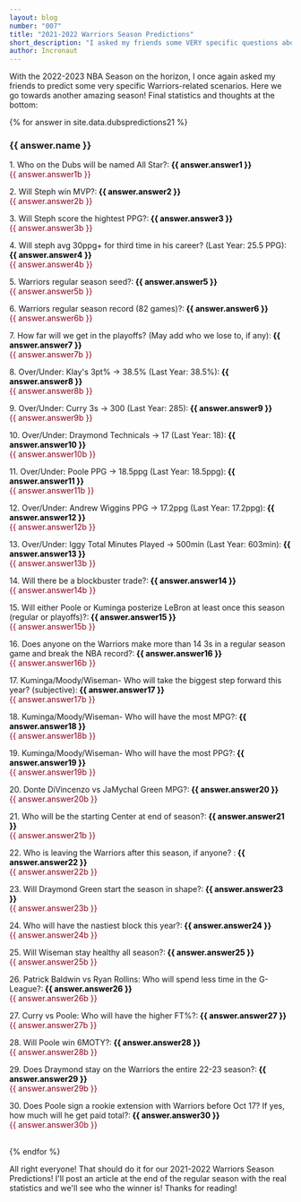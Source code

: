 ```yaml
---
layout: blog
number: "007"
title: "2021-2022 Warriors Season Predictions"
short_description: "I asked my friends some VERY specific questions about the upcoming Warriors season, and here's what I got"
author: Incronaut
---
```


With the 2022-2023 NBA Season on the horizon, I once again asked my friends to predict some very specific Warriors-related scenarios.  Here we go towards another amazing season!  Final statistics and thoughts at the bottom:

{% for answer in site.data.dubspredictions21 %}
<h3>{{ answer.name }}</h3>
<div style="color: {{ answer.color }};">
<p style="margin: 0;">1. Who on the Dubs will be named All Star?:<b style="color:black;"> {{ answer.answer1 }}</b> <div style="color: #88001b;">{{ answer.answer1b }}</div></p>
<p style="margin: 0;">2. Will Steph win MVP?:<b style="color:black;"> {{ answer.answer2 }}</b> <div style="color: #88001b;">{{ answer.answer2b }}</div></p>
<p style="margin: 0;">3. Will Steph score the hightest PPG?:<b style="color:black;"> {{ answer.answer3 }}</b><div style="color: #88001b;">{{ answer.answer3b }}</div></p>
<p style="margin: 0;">4. Will steph avg 30ppg+ for third time in his career? (Last Year: 25.5 PPG):<b style="color:black;"> {{ answer.answer4 }}</b><div style="color: #88001b;">{{ answer.answer4b }}</div></p>
<p style="margin: 0;">5. Warriors regular season seed?:<b style="color:black;"> {{ answer.answer5 }}</b><div style="color: #88001b;">{{ answer.answer5b }}</div></p>
<p style="margin: 0;">6. Warriors regular season record (82 games)?:<b style="color:black;"> {{ answer.answer6 }}</b><div style="color: #88001b;">{{ answer.answer6b }}</div></p>
<p style="margin: 0;">7. How far will we get in the playoffs? (May add who we lose to, if any):<b style="color:black;"> {{ answer.answer7 }}</b><div style="color: #88001b;">{{ answer.answer7b }}</div></p>
<p style="margin: 0;">8. Over/Under: Klay's 3pt% -> 38.5% (Last Year: 38.5%):<b style="color:black;"> {{ answer.answer8 }}</b><div style="color: #88001b;">{{ answer.answer8b }}</div></p>
<p style="margin: 0;">9. Over/Under: Curry 3s -> 300 (Last Year: 285):<b style="color:black;"> {{ answer.answer9 }}</b><div style="color: #88001b;">{{ answer.answer9b }}</div></p>
<p style="margin: 0;">10. Over/Under: Draymond Technicals -> 17 (Last Year: 18):<b style="color:black;"> {{ answer.answer10 }}</b><div style="color: #88001b;">{{ answer.answer10b }}</div></p>
<p style="margin: 0;">11. Over/Under: Poole PPG -> 18.5ppg (Last Year: 18.5ppg):<b style="color:black;"> {{ answer.answer11 }}</b><div style="color: #88001b;">{{ answer.answer11b }}</div></p>
<p style="margin: 0;">12. Over/Under: Andrew Wiggins PPG -> 17.2ppg  (Last Year: 17.2ppg):<b style="color:black;"> {{ answer.answer12 }}</b><div style="color: #88001b;">{{ answer.answer12b }}</div></p>
<p style="margin: 0;">13. Over/Under: Iggy Total Minutes Played -> 500min (Last Year: 603min):<b style="color:black;"> {{ answer.answer13 }}</b><div style="color: #88001b;">{{ answer.answer13b }}</div></p>
<p style="margin: 0;">14. Will there be a blockbuster trade?:<b style="color:black;"> {{ answer.answer14 }}</b><div style="color: #88001b;">{{ answer.answer14b }}</div></p>
<p style="margin: 0;">15. Will either Poole or Kuminga posterize LeBron at least once this season (regular or playoffs)?:<b style="color:black;"> {{ answer.answer15 }}</b><div style="color: #88001b;">{{ answer.answer15b }}</div></p>
<p style="margin: 0;">16. Does anyone on the Warriors make more than 14 3s in a regular season game and break the NBA record?:<b style="color:black;"> {{ answer.answer16 }}</b><div style="color: #88001b;">{{ answer.answer16b }}</div></p>
<p style="margin: 0;">17. Kuminga/Moody/Wiseman- Who will take the biggest step forward this year? (subjective):<b style="color:black;"> {{ answer.answer17 }}</b><div style="color: #88001b;">{{ answer.answer17b }}</div></p>
<p style="margin: 0;">18. Kuminga/Moody/Wiseman- Who will have the most MPG?:<b style="color:black;"> {{ answer.answer18 }}</b><div style="color: #88001b;">{{ answer.answer18b }}</div></p>
<p style="margin: 0;">19. Kuminga/Moody/Wiseman- Who will have the most PPG?:<b style="color:black;"> {{ answer.answer19 }}</b><div style="color: #88001b;">{{ answer.answer19b }}</div></p>
<p style="margin: 0;">20. Donte DiVincenzo vs JaMychal Green MPG?:<b style="color:black;"> {{ answer.answer20 }}</b><div style="color: #88001b;">{{ answer.answer20b }}</div></p>
<p style="margin: 0;">21. Who will be the starting Center at end of season?:<b style="color:black;"> {{ answer.answer21 }}</b><div style="color: #88001b;">{{ answer.answer21b }}</div></p>
<p style="margin: 0;">22. Who is leaving the Warriors after this season, if anyone? :<b style="color:black;"> {{ answer.answer22 }}</b><div style="color: #88001b;">{{ answer.answer22b }}</div></p>
<p style="margin: 0;">23. Will Draymond Green start the season in shape?:<b style="color:black;"> {{ answer.answer23 }}</b><div style="color: #88001b;">{{ answer.answer23b }}</div></p>
<p style="margin: 0;">24. Who will have the nastiest block this year?:<b style="color:black;"> {{ answer.answer24 }}</b><div style="color: #88001b;">{{ answer.answer24b }}</div></p>
<p style="margin: 0;">25. Will Wiseman stay healthy all season?:<b style="color:black;"> {{ answer.answer25 }}</b><div style="color: #88001b;">{{ answer.answer25b }}</div></p>
<p style="margin: 0;">26. Patrick Baldwin vs Ryan Rollins: Who will spend less time in the G-League?:<b style="color:black;"> {{ answer.answer26 }}</b><div style="color: #88001b;">{{ answer.answer26b }}</div></p>
<p style="margin: 0;">27. Curry vs Poole: Who will have the higher FT%?:<b style="color:black;"> {{ answer.answer27 }}</b><div style="color: #88001b;">{{ answer.answer27b }}</div></p>
<p style="margin: 0;">28. Will Poole win 6MOTY?:<b style="color:black;"> {{ answer.answer28 }}</b><div style="color: #88001b;">{{ answer.answer28b }}</div></p>
<p style="margin: 0;">29. Does Draymond stay on the Warriors the entire 22-23 season?:<b style="color:black;"> {{ answer.answer29 }}</b><div style="color: #88001b;">{{ answer.answer29b }}</div></p>
<p style="margin: 0;">30. Does Poole sign a rookie extension with Warriors before Oct 17? If yes, how much will he get paid total?:<b style="color:black;"> {{ answer.answer30 }}</b><div style="color: #88001b;">{{ answer.answer30b }}</div></p>
</div>
<br/>
{% endfor %}

All right everyone! That should do it for our 2021-2022 Warriors Season Predictions!  I'll post an article at the end of the regular season with the real statistics and we'll see who the winner is!  Thanks for reading!